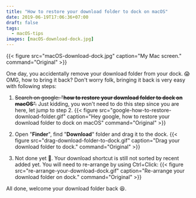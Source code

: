 ```yaml
---
title: "How to restore your download folder to dock on macOS"
date: 2019-06-19T17:06:36+07:00
draft: false
tags:
  - macOS-tips
images: [macOS-download-dock.jpg]
---
```


{{< figure
src="macOS-download-dock.jpg"
caption="My Mac screen."
command="Original" >}}

One day, you accidentally remove your download folder from your dock. :scream: OMG, how to bring it back? Don't worry folk, bringing it back is very easy with following steps:

1. ~~Search on google: "**how to restore your download folder to dock on macOS**".~~ Just kidding, you won't need to do this step since you are here, let jump to step 2.
{{< figure
src="google-how-to-restore-download-folder.gif"
caption="Hey google, how to restore your download folder to dock on macOS"
command="Original" >}}

2. Open "**Finder**", find "**Download**" folder and drag it to the dock.
{{< figure
src="drag-download-folder-to-dock.gif"
caption="Drag your download folder to dock."
command="Original" >}}

3. Not done yet :thinking:. Your download shortcut is still not sorted by recent added yet. You will need to re-arrange by using Ctrl+Click:
{{< figure
src="re-arrange-your-download-dock.gif"
caption="Re-arrange your download folder on dock."
command="Original" >}}

All done, welcome your download folder back :satisfied:.
